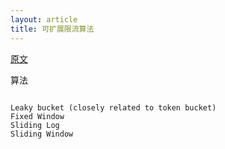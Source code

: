 ```yaml
---
layout: article
title: 可扩展限流算法
---
```


[原文](https://konghq.com/blog/how-to-design-a-scalable-rate-limiting-algorithm/)


算法

```

Leaky bucket (closely related to token bucket)
Fixed Window
Sliding Log
Sliding Window
```
